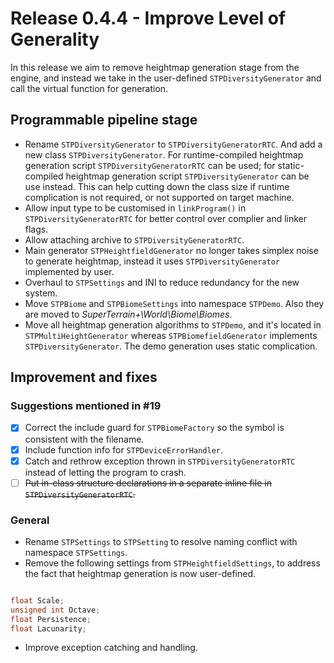 # Release 0.4.4 - Improve Level of Generality

In this release we aim to remove heightmap generation stage from the engine, and instead we take in the user-defined `STPDiversityGenerator` and call the virtual function for generation.

## Programmable pipeline stage

- Rename `STPDiversityGenerator` to `STPDiversityGeneratorRTC`. And add a new class `STPDiversityGenerator`. For runtime-compiled heightmap generation script `STPDiversityGeneratorRTC` can be used; for static-compiled heightmap generation script `STPDiversityGenerator` can be use instead. This can help cutting down the class size if runtime complication is not required, or not supported on target machine.
- Allow input type to be customised in `linkProgram()` in `STPDiversityGeneratorRTC` for better control over complier and linker flags.
- Allow attaching archive to `STPDiversityGeneratorRTC`.
- Main generator `STPHeightfieldGenerator` no longer takes simplex noise to generate heightmap, instead it uses `STPDiversityGenerator` implemented by user.
- Overhaul to `STPSettings` and INI to reduce redundancy for the new system.
- Move `STPBiome` and `STPBiomeSettings` into namespace `STPDemo`. Also they are moved to *SuperTerrain+\World\Biome\Biomes*.
- Move all heightmap generation algorithms to `STPDemo`, and it's located in `STPMultiHeightGenerator` whereas `STPBiomefieldGenerator` implements `STPDiversityGenerator`. The demo generation uses static complication.

## Improvement and fixes

### Suggestions mentioned in #19

- [x] Correct the include guard for `STPBiomeFactory` so the symbol is consistent with the filename.
- [x] Include function info for `STPDeviceErrorHandler`.
- [x] Catch and rethrow exception thrown in `STPDiversityGeneratorRTC` instead of letting the program to crash.
- [ ] ~~Put in-class structure declarations in a separate inline file in `STPDiversityGeneratorRTC`.~~

### General

- Rename `STPSettings` to `STPSetting` to resolve naming conflict with namespace `STPSettings`.
- Remove the following settings from `STPHeightfieldSettings`, to address the fact that heightmap generation is now user-defined.

```cpp

float Scale;
unsigned int Octave;
float Persistence;
float Lacunarity;

```

- Improve exception catching and handling.